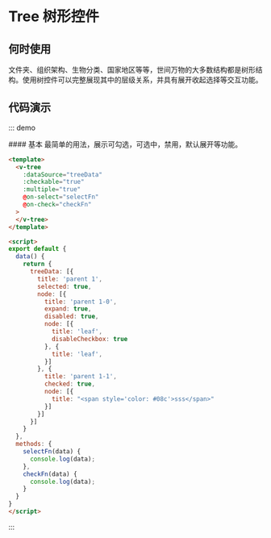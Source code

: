 <script>
export default {
  data() {
    return {
      treeData: [{
        title: 'parent 1',
        selected: true,
        node: [{
          title: 'parent 1-0',
          expand: true,
          disabled: true,
          node: [{
            title: 'leaf',
            disableCheckbox: true
          }, {
            title: 'leaf',
          }]
        }, {
          title: 'parent 1-1',
          checked: true,
          node: [{
            title: "<span style='color: #08c'>sss</span>"
          }]
        }]
      }]
    }
  },
  methods: {
    selectFn(data) {
      console.log(data);
    },
    checkFn(data) {
      console.log(data);
    }
  }
}
</script>

# Tree 树形控件

## 何时使用
文件夹、组织架构、生物分类、国家地区等等，世间万物的大多数结构都是树形结构。使用树控件可以完整展现其中的层级关系，并具有展开收起选择等交互功能。

## 代码演示

::: demo
<summary>
  #### 基本
  最简单的用法，展示可勾选，可选中，禁用，默认展开等功能。
</summary>

```html
<template>
  <v-tree
    :dataSource="treeData"
    :checkable="true"
    :multiple="true"
    @on-select="selectFn"
    @on-check="checkFn"
  >
  </v-tree>
</template>

<script>
export default {
  data() {
    return {
      treeData: [{
        title: 'parent 1',
        selected: true,
        node: [{
          title: 'parent 1-0',
          expand: true,
          disabled: true,
          node: [{
            title: 'leaf',
            disableCheckbox: true
          }, {
            title: 'leaf',
          }]
        }, {
          title: 'parent 1-1',
          checked: true,
          node: [{
            title: "<span style='color: #08c'>sss</span>"
          }]
        }]
      }]
    }
  },
  methods: {
    selectFn(data) {
      console.log(data);
    },
    checkFn(data) {
      console.log(data);
    }
  }
}
</script>
```

:::
